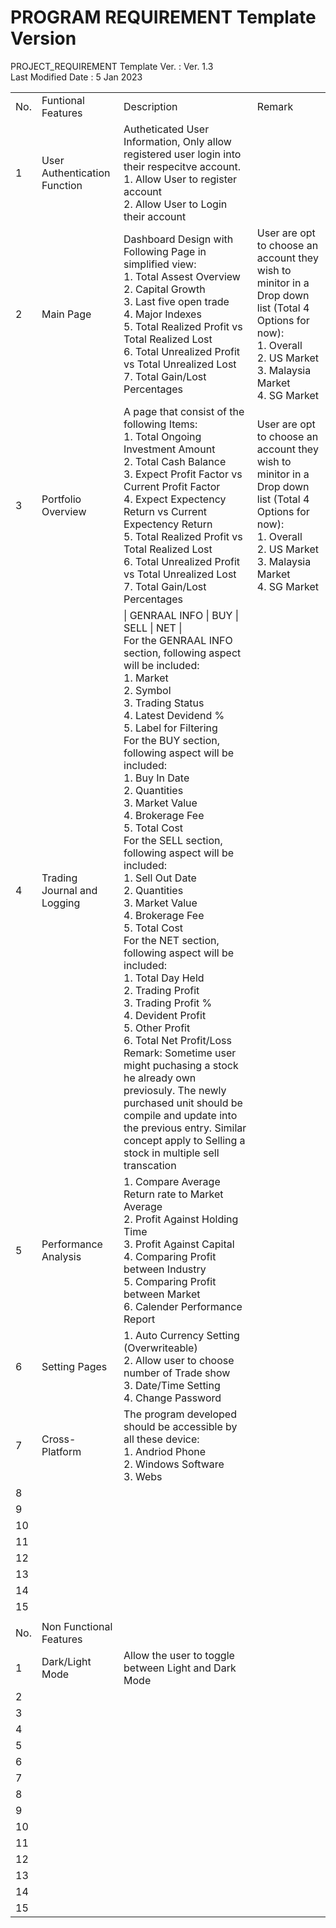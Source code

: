 # PROGRAM REQUIREMENT Template Version
PROJECT_REQUIREMENT Template Ver.     : Ver. 1.3 <br>
Last Modified Date                    : 5 Jan 2023 <br>


|     |                                |                                                                                                                                                                                                                                                                                                                                                                                                                                                                                                                                                                                                                                                                                                                                                                                                                                                                                                                                                                                                                                                                                                        |                                                                                                                                                                                                   |
|-----|--------------------------------|--------------------------------------------------------------------------------------------------------------------------------------------------------------------------------------------------------------------------------------------------------------------------------------------------------------------------------------------------------------------------------------------------------------------------------------------------------------------------------------------------------------------------------------------------------------------------------------------------------------------------------------------------------------------------------------------------------------------------------------------------------------------------------------------------------------------------------------------------------------------------------------------------------------------------------------------------------------------------------------------------------------------------------------------------------------------------------------------------------|---------------------------------------------------------------------------------------------------------------------------------------------------------------------------------------------------|
| No. | Funtional Features             | Description                                                                                                                                                                                                                                                                                                                                                                                                                                                                                                                                                                                                                                                                                                                                                                                                                                                                                                                                                                                                                                                                                            | Remark                                                                                                                                                                                            |
|  1  | User Authentication   Function | Autheticated   User Information, Only allow registered user login into their respecitve   account.<br>     1. Allow User to register account<br>     2. Allow User to Login their account                                                                                                                                                                                                                                                                                                                                                                                                                                                                                                                                                                                                                                                                                                                                                                                                                                                                                                              |                                                                                                                                                                                                   |
|  2  | Main Page                      | Dashboard   Design with Following Page in simplified view:<br>     1. Total Assest Overview<br>     2. Capital Growth<br>     3. Last five open trade<br>     4. Major Indexes<br>     5. Total Realized Profit vs Total Realized Lost<br>     6. Total Unrealized Profit vs Total Unrealized Lost<br>     7. Total Gain/Lost Percentages                                                                                                                                                                                                                                                                                                                                                                                                                                                                                                                                                                                                                                                                                                                                                              | User   are opt to choose an account they wish to minitor in a Drop down list (Total   4 Options for now):<br>     1. Overall<br>     2. US Market<br>     3. Malaysia Market<br>     4. SG Market |
|  3  | Portfolio Overview             | A   page that consist of the following Items:<br>     1. Total Ongoing Investment Amount<br>     2. Total Cash Balance<br>     3. Expect Profit Factor vs Current Profit Factor<br>     4. Expect Expectency Return vs Current Expectency Return<br>     5. Total Realized Profit vs Total Realized Lost<br>     6. Total Unrealized Profit vs Total Unrealized Lost<br>     7. Total Gain/Lost Percentages<br>                                                                                                                                                                                                                                                                                                                                                                                                                                                                                                                                                                                                                                                                                        | User   are opt to choose an account they wish to minitor in a Drop down list (Total   4 Options for now):<br>     1. Overall<br>     2. US Market<br>     3. Malaysia Market<br>     4. SG Market |
|  4  | Trading Journal and   Logging  | \|   GENRAAL INFO \| BUY \| SELL \| NET \|<br>     For the GENRAAL INFO section, following aspect will be included:<br>     1. Market<br>     2. Symbol<br>     3. Trading Status<br>     4. Latest Devidend %<br>     5. Label for Filtering<br>     For the BUY section, following aspect will be included:<br>     1. Buy In Date<br>     2. Quantities<br>     3. Market Value<br>     4. Brokerage Fee<br>     5. Total Cost<br>     For the SELL section, following aspect will be included:<br>     1. Sell Out Date<br>     2. Quantities<br>     3. Market Value<br>     4. Brokerage Fee<br>     5. Total Cost<br>     For the NET section, following aspect will be included:<br>     1. Total Day Held<br>     2. Trading Profit<br>     3. Trading Profit %<br>     4. Devident Profit<br>     5. Other Profit<br>     6. Total Net Profit/Loss<br>     Remark: Sometime user might puchasing a stock he already own previosuly.   The newly purchased unit should be compile and update into the previous   entry. Similar concept apply to Selling a stock in multiple sell transcation |                                                                                                                                                                                                   |
|  5  | Performance Analysis           | 1.   Compare Average Return rate to Market Average<br>     2. Profit Against Holding Time<br>     3. Profit Against Capital<br>     4. Comparing Profit between Industry<br>     5. Comparing Profit between Market<br>     6. Calender Performance Report                                                                                                                                                                                                                                                                                                                                                                                                                                                                                                                                                                                                                                                                                                                                                                                                                                             |                                                                                                                                                                                                   |
|  6  | Setting Pages                  | 1.   Auto Currency Setting (Overwriteable)<br>     2. Allow user to choose number of Trade show<br>     3. Date/Time Setting<br>     4. Change Password                                                                                                                                                                                                                                                                                                                                                                                                                                                                                                                                                                                                                                                                                                                                                                                                                                                                                                                                                |                                                                                                                                                                                                   |
|  7  | Cross-Platform                 | The   program developed should be accessible by all these device:<br>     1. Andriod Phone<br>     2. Windows Software<br>     3. Webs                                                                                                                                                                                                                                                                                                                                                                                                                                                                                                                                                                                                                                                                                                                                                                                                                                                                                                                                                                 |                                                                                                                                                                                                   |
|  8  |                                |                                                                                                                                                                                                                                                                                                                                                                                                                                                                                                                                                                                                                                                                                                                                                                                                                                                                                                                                                                                                                                                                                                        |                                                                                                                                                                                                   |
|  9  |                                |                                                                                                                                                                                                                                                                                                                                                                                                                                                                                                                                                                                                                                                                                                                                                                                                                                                                                                                                                                                                                                                                                                        |                                                                                                                                                                                                   |
|  10 |                                |                                                                                                                                                                                                                                                                                                                                                                                                                                                                                                                                                                                                                                                                                                                                                                                                                                                                                                                                                                                                                                                                                                        |                                                                                                                                                                                                   |
|  11 |                                |                                                                                                                                                                                                                                                                                                                                                                                                                                                                                                                                                                                                                                                                                                                                                                                                                                                                                                                                                                                                                                                                                                        |                                                                                                                                                                                                   |
|  12 |                                |                                                                                                                                                                                                                                                                                                                                                                                                                                                                                                                                                                                                                                                                                                                                                                                                                                                                                                                                                                                                                                                                                                        |                                                                                                                                                                                                   |
|  13 |                                |                                                                                                                                                                                                                                                                                                                                                                                                                                                                                                                                                                                                                                                                                                                                                                                                                                                                                                                                                                                                                                                                                                        |                                                                                                                                                                                                   |
|  14 |                                |                                                                                                                                                                                                                                                                                                                                                                                                                                                                                                                                                                                                                                                                                                                                                                                                                                                                                                                                                                                                                                                                                                        |                                                                                                                                                                                                   |
|  15 |                                |                                                                                                                                                                                                                                                                                                                                                                                                                                                                                                                                                                                                                                                                                                                                                                                                                                                                                                                                                                                                                                                                                                        |                                                                                                                                                                                                   |
|     |                                |                                                                                                                                                                                                                                                                                                                                                                                                                                                                                                                                                                                                                                                                                                                                                                                                                                                                                                                                                                                                                                                                                                        |                                                                                                                                                                                                   |
| No. | Non Functional   Features      |                                                                                                                                                                                                                                                                                                                                                                                                                                                                                                                                                                                                                                                                                                                                                                                                                                                                                                                                                                                                                                                                                                        |                                                                                                                                                                                                   |
|  1  | Dark/Light Mode                | Allow the user to   toggle between Light and Dark Mode                                                                                                                                                                                                                                                                                                                                                                                                                                                                                                                                                                                                                                                                                                                                                                                                                                                                                                                                                                                                                                                 |                                                                                                                                                                                                   |
|  2  |                                |                                                                                                                                                                                                                                                                                                                                                                                                                                                                                                                                                                                                                                                                                                                                                                                                                                                                                                                                                                                                                                                                                                        |                                                                                                                                                                                                   |
|  3  |                                |                                                                                                                                                                                                                                                                                                                                                                                                                                                                                                                                                                                                                                                                                                                                                                                                                                                                                                                                                                                                                                                                                                        |                                                                                                                                                                                                   |
|  4  |                                |                                                                                                                                                                                                                                                                                                                                                                                                                                                                                                                                                                                                                                                                                                                                                                                                                                                                                                                                                                                                                                                                                                        |                                                                                                                                                                                                   |
|  5  |                                |                                                                                                                                                                                                                                                                                                                                                                                                                                                                                                                                                                                                                                                                                                                                                                                                                                                                                                                                                                                                                                                                                                        |                                                                                                                                                                                                   |
|  6  |                                |                                                                                                                                                                                                                                                                                                                                                                                                                                                                                                                                                                                                                                                                                                                                                                                                                                                                                                                                                                                                                                                                                                        |                                                                                                                                                                                                   |
|  7  |                                |                                                                                                                                                                                                                                                                                                                                                                                                                                                                                                                                                                                                                                                                                                                                                                                                                                                                                                                                                                                                                                                                                                        |                                                                                                                                                                                                   |
|  8  |                                |                                                                                                                                                                                                                                                                                                                                                                                                                                                                                                                                                                                                                                                                                                                                                                                                                                                                                                                                                                                                                                                                                                        |                                                                                                                                                                                                   |
|  9  |                                |                                                                                                                                                                                                                                                                                                                                                                                                                                                                                                                                                                                                                                                                                                                                                                                                                                                                                                                                                                                                                                                                                                        |                                                                                                                                                                                                   |
|  10 |                                |                                                                                                                                                                                                                                                                                                                                                                                                                                                                                                                                                                                                                                                                                                                                                                                                                                                                                                                                                                                                                                                                                                        |                                                                                                                                                                                                   |
|  11 |                                |                                                                                                                                                                                                                                                                                                                                                                                                                                                                                                                                                                                                                                                                                                                                                                                                                                                                                                                                                                                                                                                                                                        |                                                                                                                                                                                                   |
|  12 |                                |                                                                                                                                                                                                                                                                                                                                                                                                                                                                                                                                                                                                                                                                                                                                                                                                                                                                                                                                                                                                                                                                                                        |                                                                                                                                                                                                   |
|  13 |                                |                                                                                                                                                                                                                                                                                                                                                                                                                                                                                                                                                                                                                                                                                                                                                                                                                                                                                                                                                                                                                                                                                                        |                                                                                                                                                                                                   |
|  14 |                                |                                                                                                                                                                                                                                                                                                                                                                                                                                                                                                                                                                                                                                                                                                                                                                                                                                                                                                                                                                                                                                                                                                        |                                                                                                                                                                                                   |
|  15 |                                |                                                                                                                                                                                                                                                                                                                                                                                                                                                                                                                                                                                                                                                                                                                                                                                                                                                                                                                                                                                                                                                                                                        |                                                                                                                                                                                                   |
